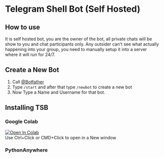 # Telegram Shell Bot (Self Hosted)
## How to use
It is self hosted bot, you are the owner of the bot, all private chats will be show to you and chat participants only. Any outsider can't see what actually happening into your group, you need to manually setup it into a server where it will run for 24/7.
## Create a New Bot
1. Call [@Botfather](https://telegram.me/BotFather)
2. Type `/start` and after that type `/newbot` to create a new bot
3. Now Type a Name and Username for that bot.

## Installing TSB
### Google Colab
<a href="https://colab.research.google.com/github/BiltuDas1/telegram-shell-bot/blob/master/Bot.ipynb"><img src="https://colab.research.google.com/assets/colab-badge.svg" alt="Open In Colab"></a>  
Use Ctrl+Click or CMD+Click to open in a New window  

### PythonAnywhere

